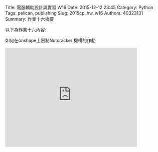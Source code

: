 Title: 電腦輔助設計與實習  W16
Date: 2015-12-12 23:45
Category: Python
Tags: pelican, publishing
Slug: 2015cp_hw_w16
Authors: 40323131
Summary: 作業十六摘要

以下為作業十六內容:
  
如何在onshape上限制Nutcracker 機構的作動
<iframe width="420" height="315" src="https://www.youtube.com/embed/yjMq5D5tsg8" frameborder="0" allowfullscreen></iframe>
